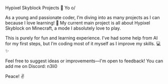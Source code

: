 Hypixel Skyblock Projects 🌌
Yo o/

As a young and passionate coder, I’m diving into as many projects as I can because I love learning! 🚀
My current main project is all about Hypixel Skyblock on Minecraft, a mode I absolutely love to play.

This is purely for fun and learning experience. I’ve had some help from AI for my first steps, but I’m coding most of it myself as I improve my skills. 💻✨

Feel free to suggest ideas or improvements—I'm open to feedback!
You can add me on Discord: n3li0

Peace! ✌️

